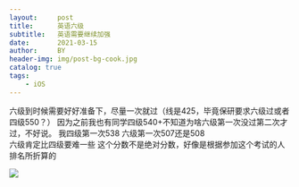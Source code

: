 ```yaml
---
layout:     post
title:      英语六级
subtitle:   英语需要继续加强
date:       2021-03-15
author:     BY
header-img: img/post-bg-cook.jpg
catalog: true
tags:
    - iOS
---
```

六级到时候需要好好准备下，尽量一次就过（线是425，毕竟保研要求六级过或者四级550？）
因为之前我也有同学四级540+不知道为啥六级第一次没过第二次才过，不好说。
我四级第一次538 六级第一次507还是508  
六级肯定比四级要难一些 
这个分数不是绝对分数，好像是根据参加这个考试的人排名所折算的




![](https://ws3.sinaimg.cn/large/006tKfTcgy1fl3kvg0yp1j30pl0ahgov.jpg)
 

